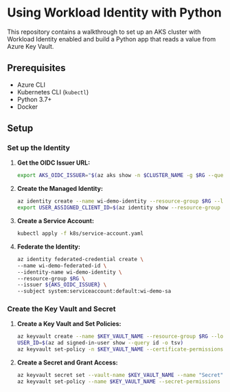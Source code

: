 # Using Workload Identity with Python

This repository contains a walkthrough to set up an AKS cluster with Workload Identity enabled and build a Python app that reads a value from Azure Key Vault.

## Prerequisites

- Azure CLI
- Kubernetes CLI (`kubectl`)
- Python 3.7+
- Docker

## Setup

### Set up the Identity

1. **Get the OIDC Issuer URL:**
   ```bash
   export AKS_OIDC_ISSUER="$(az aks show -n $CLUSTER_NAME -g $RG --query "oidcIssuerProfile.issuerUrl" -otsv)"
   ```

2. **Create the Managed Identity:**
   ```bash
   az identity create --name wi-demo-identity --resource-group $RG --location $LOC
   export USER_ASSIGNED_CLIENT_ID=$(az identity show --resource-group $RG --name wi-demo-identity --query 'clientId' -o tsv)
   ```

3. **Create a Service Account:**
   ```bash
   kubectl apply -f k8s/service-account.yaml
   ```

4. **Federate the Identity:**
   ```bash
   az identity federated-credential create \
   --name wi-demo-federated-id \
   --identity-name wi-demo-identity \
   --resource-group $RG \
   --issuer ${AKS_OIDC_ISSUER} \
   --subject system:serviceaccount:default:wi-demo-sa
   ```

### Create the Key Vault and Secret

1. **Create a Key Vault and Set Policies:**
   ```bash
   az keyvault create --name $KEY_VAULT_NAME --resource-group $RG --location $LOC
   USER_ID=$(az ad signed-in-user show --query id -o tsv)
   az keyvault set-policy -n $KEY_VAULT_NAME --certificate-permissions get --object-id $USER_ID
   ```

2. **Create a Secret and Grant Access:**
   ```bash
   az keyvault secret set --vault-name $KEY_VAULT_NAME --name "Secret" --value "Hello"
   az keyvault set-policy --name $KEY_VAULT_NAME --secret-permissions get --spn "${USER_ASSIGNED_CLIENT_ID}"
   ```

